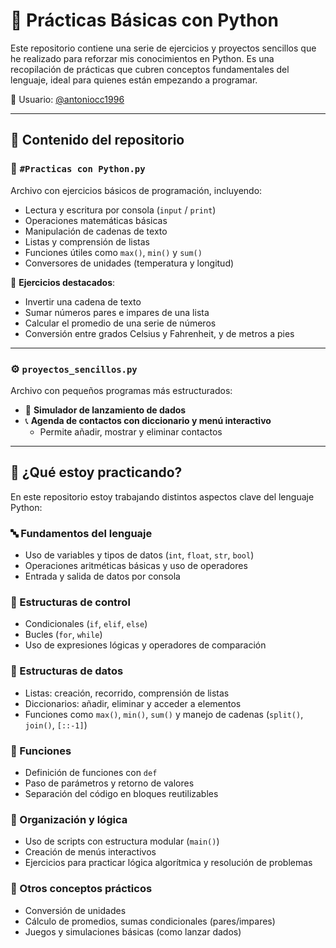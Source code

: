 # 🐍 Prácticas Básicas con Python

Este repositorio contiene una serie de ejercicios y proyectos sencillos que he realizado para reforzar mis conocimientos en Python. Es una recopilación de prácticas que cubren conceptos fundamentales del lenguaje, ideal para quienes están empezando a programar.

🔧 Usuario: [@antoniocc1996](https://github.com/antoniocc1996)

---

## 📁 Contenido del repositorio

### 📘 `#Practicas con Python.py`
Archivo con ejercicios básicos de programación, incluyendo:
- Lectura y escritura por consola (`input` / `print`)
- Operaciones matemáticas básicas
- Manipulación de cadenas de texto
- Listas y comprensión de listas
- Funciones útiles como `max()`, `min()` y `sum()`
- Conversores de unidades (temperatura y longitud)

🔹 **Ejercicios destacados**:
- Invertir una cadena de texto
- Sumar números pares e impares de una lista
- Calcular el promedio de una serie de números
- Conversión entre grados Celsius y Fahrenheit, y de metros a pies

---

### ⚙️ `proyectos_sencillos.py`
Archivo con pequeños programas más estructurados:
- 🎲 **Simulador de lanzamiento de dados**
- 📞 **Agenda de contactos con diccionario y menú interactivo**
  - Permite añadir, mostrar y eliminar contactos

---
## 🧠 ¿Qué estoy practicando?

En este repositorio estoy trabajando distintos aspectos clave del lenguaje Python:

### 🔤 Fundamentos del lenguaje
- Uso de variables y tipos de datos (`int`, `float`, `str`, `bool`)
- Operaciones aritméticas básicas y uso de operadores
- Entrada y salida de datos por consola

### 🔁 Estructuras de control
- Condicionales (`if`, `elif`, `else`)
- Bucles (`for`, `while`)
- Uso de expresiones lógicas y operadores de comparación

### 🧺 Estructuras de datos
- Listas: creación, recorrido, comprensión de listas
- Diccionarios: añadir, eliminar y acceder a elementos
- Funciones como `max()`, `min()`, `sum()` y manejo de cadenas (`split()`, `join()`, `[::-1]`)

### 🧩 Funciones
- Definición de funciones con `def`
- Paso de parámetros y retorno de valores
- Separación del código en bloques reutilizables

### 📂 Organización y lógica
- Uso de scripts con estructura modular (`main()`)
- Creación de menús interactivos
- Ejercicios para practicar lógica algorítmica y resolución de problemas

### 📌 Otros conceptos prácticos
- Conversión de unidades
- Cálculo de promedios, sumas condicionales (pares/impares)
- Juegos y simulaciones básicas (como lanzar dados)
